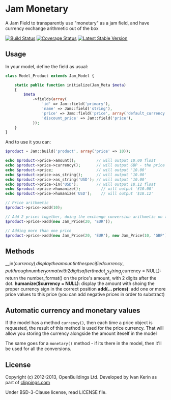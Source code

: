# Jam Monetary

A Jam Field to transparently use "monetary" as a jam field, and have currency exchange arithmetic out of the box

[![Build Status](https://travis-ci.org/OpenBuildings/jam-monetary.png?branch=master)](https://travis-ci.org/OpenBuildings/jam-monetary)
[![Coverage Status](https://coveralls.io/repos/OpenBuildings/jam-monetary/badge.png?branch=master)](https://coveralls.io/r/OpenBuildings/jam-monetary?branch=master)
[![Latest Stable Version](https://poser.pugx.org/openbuildings/jam-monetary/v/stable.png)](https://packagist.org/packages/openbuildings/jam-monetary)

## Usage

In your model, define the field as usual:

```php
class Model_Product extends Jam_Model {

	static public function initialize(Jam_Meta $meta)
	{
		$meta
			->fields(array(
				'id' => Jam::field('primary'),
				'name' => Jam::field('string'),
				'price' => Jam::field('price', array('default_currency' => 'GBP')),
				'discount_price' => Jam::field('price'),
			));
	}
}
```

And to use it you can:

```php
$product = Jam::build('product', array('price' => 10));

echo $product->price->amount();         // will output 10.00 float
echo $product->price->currency();       // will output GBP - the price currency
echo $product->price;                   // will output '10.00'
echo $product->price->as_string();      // will output '10.00'
echo $product->price->as_string('USD'); // will output '10.00'
echo $product->price->in('USD');        // will output 18.12 float
echo $product->price->humanize();         // will output '£10.00'
echo $product->price->humanize('USD');    // will output '$18.12'

// Price arithmetic
$product->price->add(10);

// Add 2 prices together, doing the exchange conversion arithmetic on the fly
$product->price->add(new Jam_Price(20, 'EUR'));

// Adding more than one price
$product->price->add(new Jam_Price(20, 'EUR'), new Jam_Price(10, 'GBP'), 12.32);
```

## Methods

__in($currency)__: display the amount in the specified currency, put through number_format with 2 digits after the dot
__as_string__($currency = NULL): return the number_format() on the price's amount, with 2 digits after the dot.
__humanize($currency = NULL)__: display the amount with shoing the proper currency sign in the correct position
__add(... prices)__: add one or more price values to this price (you can add negative prices in order to substract)

## Automatic currency and monetary values

If the model has a method ``currency()``, then each time a price object is requested, the result of this method is used for the price currency. That will allow you storing the currency alongside the amount iteself in the model

The same goes for a ``monetary()`` method - if its there in the model, then it'll be used for all the conversions. 

## License

Copyright (c) 2012-2013, OpenBuildings Ltd. Developed by Ivan Kerin as part of [clippings.com](http://clippings.com)

Under BSD-3-Clause license, read LICENSE file.

